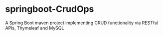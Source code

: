 # springboot-CrudOps
A Spring Boot maven project implementing CRUD functionality via RESTful APIs, Thymeleaf and MySQL 
